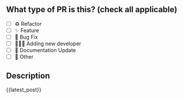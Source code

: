 <!--
  Before submitting a Pull Request, please ensure you've done the following:
  - 📖 Read the Open Sauced Contributing Guide: https://github.com/bdougie/awesome-black-developers/blob/main/CONTRIBUTING.md.
  - 📖 Read the Open Sauced Code of Conduct: https://github.com/ddougie/awesome-black-developersd/blob/main/CODE_OF_CONDUCT.md.
  - 💻 Included links to the developers work.
  - ✅ Provide tests for your changes.
  - 📝 Use descriptive commit messages.
  - 📷 Add username to the action/update-photos.rb.
-->

## What type of PR is this? (check all applicable)

- [ ] ♻️ Refactor
- [ ] ✨ Feature
- [ ] 🐛 Bug Fix
- [ ] 👩🏽‍🦱 Adding new developer
- [ ] 📝 Documentation Update
- [ ] 🚩 Other

## Description
{{latest_post}}
<!--
  Briefly share why this developer belongs on this list (Please be as uplifting and encouraging as possible).
  
  If this is code related to the GitHub Actions, please still consider being uplifting in your description 😀.
-->
